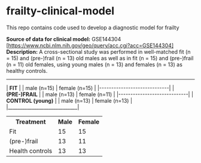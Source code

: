 # frailty-clinical-model
This repo contains code used to develop a diagnostic model for frailty

**Source of data for clinical model:** GSE144304 [https://www.ncbi.nlm.nih.gov/geo/query/acc.cgi?acc=GSE144304]
**Description:** A cross-sectional study was performed in well-matched fit (n = 15) and (pre-)frail (n = 13) old males as well as in fit (n = 15) and (pre-)frail (n = 11) old females, using young males (n = 13) and females (n = 13) as healthy controls.

 _____________________________
| **FIT**                     |
| male (n=15) | female (n=15) |
|-----------------------------|
| **(PRE-)FRAIL**             |
| male (n=13) | female (n=11) |
|-----------------------------|
| **CONTROL (young)**         |
| male (n=13) | female (n=13) |
|_____________________________|

<table>
  <tr>
    <th>Treatment</th>
    <th>Male</th> 
    <th>Female</th>
  </tr>
  <tr>
    <td>Fit</td>
    <td>15</td> 
    <td>15</td>
  </tr>
  <tr>
    <td>(pre-)frail</td>
    <td>13</td> 
    <td>11</td>
  </tr>
   <tr>
    <td>Health controls</td>
    <td>13</td> 
    <td>13</td>
  </tr>
</table>
